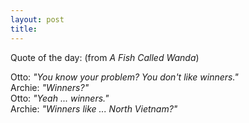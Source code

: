 ```yaml
---
layout: post
title: 
---
```


Quote of the day: (from <i>A Fish Called Wanda</i>)

<div class="quote">
Otto: <i>"You know your problem? You don't like winners."</i><br>
Archie: <i>"Winners?"</i><br>
Otto: <i>"Yeah ... winners."</i><br>
Archie: <i>"Winners like ... North Vietnam?"</i>

</div>
